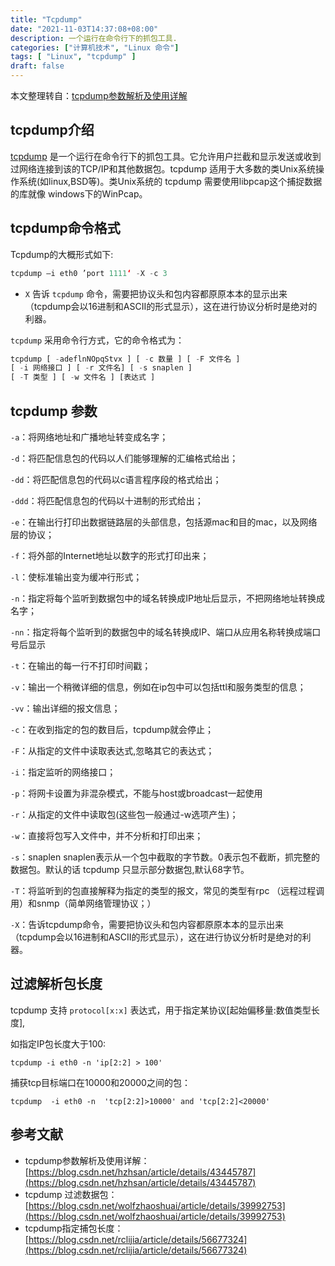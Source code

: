 ```yaml
---
title: "Tcpdump"
date: "2021-11-03T14:37:08+08:00"
description: 一个运行在命令行下的抓包工具.
categories: ["计算机技术", "Linux 命令"]
tags: [ "Linux", "tcpdump" ]
draft: false
---
```


本文整理转自：[tcpdump参数解析及使用详解](https://blog.csdn.net/hzhsan/article/details/43445787)

## **tcpdump介绍**

[tcpdump](http://en.wikipedia.org/wiki/Tcpdump) 是一个运行在命令行下的抓包工具。它允许用户拦截和显示发送或收到过网络连接到该的TCP/IP和其他数据包。tcpdump 适用于大多数的类Unix系统操作系统(如linux,BSD等)。类Unix系统的 tcpdump 需要使用libpcap这个捕捉数据的库就像 windows下的WinPcap。

## tcpdump命令格式

Tcpdump的大概形式如下:

```jsx
tcpdump –i eth0 ’port 1111‘ -X -c 3
```

- `X` 告诉 `tcpdump` 命令，需要把协议头和包内容都原原本本的显示出来（tcpdump会以16进制和ASCII的形式显示），这在进行协议分析时是绝对的利器。

`tcpdump` 采用命令行方式，它的命令格式为：

```jsx
tcpdump [ -adeflnNOpqStvx ] [ -c 数量 ] [ -F 文件名 ]
[ -i 网络接口 ] [ -r 文件名] [ -s snaplen ]
[ -T 类型 ] [ -w 文件名 ] [表达式 ]
```

## tcpdump 参数

`-a`：将网络地址和广播地址转变成名字；

`-d`：将匹配信息包的代码以人们能够理解的汇编格式给出；

`-dd`：将匹配信息包的代码以c语言程序段的格式给出；

`-ddd`：将匹配信息包的代码以十进制的形式给出；

`-e`：在输出行打印出数据链路层的头部信息，包括源mac和目的mac，以及网络层的协议；

`-f`：将外部的Internet地址以数字的形式打印出来；

`-l`：使标准输出变为缓冲行形式；

`-n`：指定将每个监听到数据包中的域名转换成IP地址后显示，不把网络地址转换成名字；

`-nn`：指定将每个监听到的数据包中的域名转换成IP、端口从应用名称转换成端口号后显示

`-t`：在输出的每一行不打印时间戳；

`-v`：输出一个稍微详细的信息，例如在ip包中可以包括ttl和服务类型的信息；

`-vv`：输出详细的报文信息；

`-c`：在收到指定的包的数目后，tcpdump就会停止；

`-F`：从指定的文件中读取表达式,忽略其它的表达式；

`-i`：指定监听的网络接口；

`-p`：将网卡设置为非混杂模式，不能与host或broadcast一起使用

`-r`：从指定的文件中读取包(这些包一般通过-w选项产生)；

`-w`：直接将包写入文件中，并不分析和打印出来；

`-s`：snaplen snaplen表示从一个包中截取的字节数。0表示包不截断，抓完整的数据包。默认的话 tcpdump 只显示部分数据包,默认68字节。

`-T`：将监听到的包直接解释为指定的类型的报文，常见的类型有rpc （远程过程调用）和snmp（简单网络管理协议；）

`-X`：告诉tcpdump命令，需要把协议头和包内容都原原本本的显示出来（tcpdump会以16进制和ASCII的形式显示），这在进行协议分析时是绝对的利器。

## 过滤解析包长度

tcpdump 支持 `protocol[x:x]` 表达式，用于指定某协议[起始偏移量:数值类型长度],

如指定IP包长度大于100:

`tcpdump -i eth0 -n 'ip[2:2] > 100'` 

捕获tcp目标端口在10000和20000之间的包：

`tcpdump  -i eth0 -n  'tcp[2:2]>10000' and 'tcp[2:2]<20000'`

## 参考文献

- tcpdump参数解析及使用详解：[https://blog.csdn.net/hzhsan/article/details/43445787](https://blog.csdn.net/hzhsan/article/details/43445787)
- tcpdump 过滤数据包：[https://blog.csdn.net/wolfzhaoshuai/article/details/39992753](https://blog.csdn.net/wolfzhaoshuai/article/details/39992753)
- tcpdump指定捕包长度：[https://blog.csdn.net/rclijia/article/details/56677324](https://blog.csdn.net/rclijia/article/details/56677324)